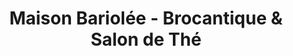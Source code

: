 ---
title: "Maison Bariolée - Brocantique & Salon de Thé"
url: /saint-didier-sur-arroux/maison-bariolee-brocantique-und-salon-de-the/
shop: Antiquitäten
---